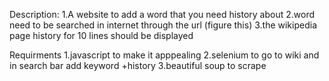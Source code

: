 Description:
1.A website to add a word that you need history about 
2.word need to be searched in internet through the url (figure this)
3.the wikipedia page history for 10 lines should be displayed

Requirments
1.javascript to make it apppealing
2.selenium to go to wiki and in search bar add keyword +history
3.beautiful soup to scrape


